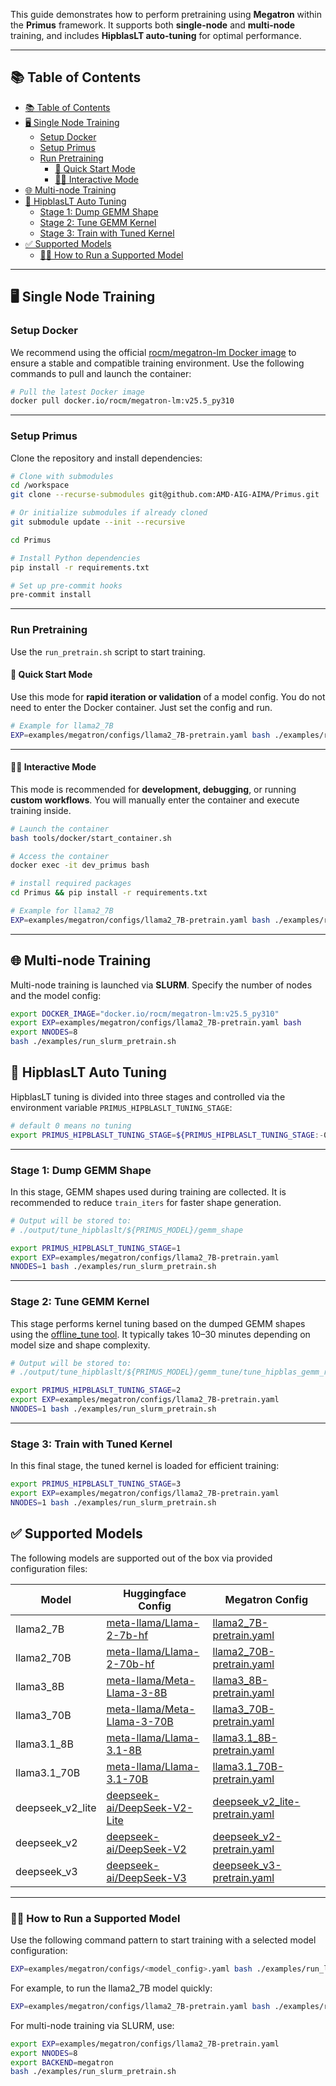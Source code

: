 
This guide demonstrates how to perform pretraining using **Megatron** within the **Primus** framework.
It supports both **single-node** and **multi-node** training, and includes **HipblasLT auto-tuning** for optimal performance.

---

## 📚 Table of Contents

- [📚 Table of Contents](#-table-of-contents)
- [🖥️ Single Node Training](#️-single-node-training)
  - [Setup Docker](#setup-docker)
  - [Setup Primus](#setup-primus)
  - [Run Pretraining](#run-pretraining)
    - [🚀 Quick Start Mode](#-quick-start-mode)
    - [🧑‍🔧 Interactive Mode](#-interactive-mode)
- [🌐 Multi-node Training](#-multi-node-training)
- [🔧 HipblasLT Auto Tuning](#-hipblaslt-auto-tuning)
  - [Stage 1: Dump GEMM Shape](#stage-1-dump-gemm-shape)
  - [Stage 2: Tune GEMM Kernel](#stage-2-tune-gemm-kernel)
  - [Stage 3: Train with Tuned Kernel](#stage-3-train-with-tuned-kernel)
- [✅ Supported Models](#-supported-models)
  - [🏃‍♂️ How to Run a Supported Model](#️-how-to-run-a-supported-model)

---

## 🖥️ Single Node Training

### Setup Docker
We recommend using the official [rocm/megatron-lm Docker image](https://hub.docker.com/r/rocm/megatron-lm) to ensure a stable and compatible training environment. Use the following commands to pull and launch the container:

```bash
# Pull the latest Docker image
docker pull docker.io/rocm/megatron-lm:v25.5_py310

```

---

### Setup Primus
Clone the repository and install dependencies:

```bash
# Clone with submodules
cd /workspace
git clone --recurse-submodules git@github.com:AMD-AIG-AIMA/Primus.git

# Or initialize submodules if already cloned
git submodule update --init --recursive

cd Primus

# Install Python dependencies
pip install -r requirements.txt

# Set up pre-commit hooks
pre-commit install
```

---

### Run Pretraining
Use the `run_pretrain.sh` script to start training.

#### 🚀 Quick Start Mode

Use this mode for **rapid iteration or validation** of a model config.
You do not need to enter the Docker container. Just set the config and run.

```bash
# Example for llama2_7B
EXP=examples/megatron/configs/llama2_7B-pretrain.yaml bash ./examples/run_local_pretrain.sh

```

---

#### 🧑‍🔧 Interactive Mode

This mode is recommended for **development, debugging**, or running **custom workflows**.
You will manually enter the container and execute training inside.

```bash
# Launch the container
bash tools/docker/start_container.sh

# Access the container
docker exec -it dev_primus bash

# install required packages
cd Primus && pip install -r requirements.txt

# Example for llama2_7B
EXP=examples/megatron/configs/llama2_7B-pretrain.yaml bash ./examples/run_pretrain.sh

```

---

## 🌐 Multi-node Training

Multi-node training is launched via **SLURM**.
Specify the number of nodes and the model config:

```bash
export DOCKER_IMAGE="docker.io/rocm/megatron-lm:v25.5_py310"
export EXP=examples/megatron/configs/llama2_7B-pretrain.yaml bash
export NNODES=8
bash ./examples/run_slurm_pretrain.sh
```

## 🔧 HipblasLT Auto Tuning

HipblasLT tuning is divided into three stages and controlled via the environment variable `PRIMUS_HIPBLASLT_TUNING_STAGE`:

```bash
# default 0 means no tuning
export PRIMUS_HIPBLASLT_TUNING_STAGE=${PRIMUS_HIPBLASLT_TUNING_STAGE:-0}
```

---

### Stage 1: Dump GEMM Shape
In this stage, GEMM shapes used during training are collected.
It is recommended to reduce `train_iters` for faster shape generation.

```bash
# Output will be stored to:
# ./output/tune_hipblaslt/${PRIMUS_MODEL}/gemm_shape

export PRIMUS_HIPBLASLT_TUNING_STAGE=1
export EXP=examples/megatron/configs/llama2_7B-pretrain.yaml
NNODES=1 bash ./examples/run_slurm_pretrain.sh
```

---

### Stage 2: Tune GEMM Kernel

This stage performs kernel tuning based on the dumped GEMM shapes using the [offline_tune tool](https://github.com/AMD-AIG-AIMA/Primus/tree/main/examples/offline_tune).
It typically takes 10–30 minutes depending on model size and shape complexity.


```bash
# Output will be stored to:
# ./output/tune_hipblaslt/${PRIMUS_MODEL}/gemm_tune/tune_hipblas_gemm_results.txt

export PRIMUS_HIPBLASLT_TUNING_STAGE=2
export EXP=examples/megatron/configs/llama2_7B-pretrain.yaml
NNODES=1 bash ./examples/run_slurm_pretrain.sh
```

---

### Stage 3: Train with Tuned Kernel

In this final stage, the tuned kernel is loaded for efficient training:

```bash
export PRIMUS_HIPBLASLT_TUNING_STAGE=3
export EXP=examples/megatron/configs/llama2_7B-pretrain.yaml
NNODES=1 bash ./examples/run_slurm_pretrain.sh
```

## ✅ Supported Models

The following models are supported out of the box via provided configuration files:

| Model            | Huggingface Config | Megatron Config |
| ---------------- | ------------------ | --------------- |
| llama2_7B        | [meta-llama/Llama-2-7b-hf](https://huggingface.co/meta-llama/Llama-2-7b-hf)         | [llama2_7B-pretrain.yaml](https://github.com/AMD-AIG-AIMA/Primus/blob/main/examples/megatron/config/llama2_7B-pretrain.yaml)               |
| llama2_70B       | [meta-llama/Llama-2-70b-hf](https://huggingface.co/meta-llama/Llama-2-70b-hf)       | [llama2_70B-pretrain.yaml](https://github.com/AMD-AIG-AIMA/Primus/blob/main/examples/megatron/configs/llama2_70B-pretrain.yaml)             |
| llama3_8B        | [meta-llama/Meta-Llama-3-8B](https://huggingface.co/meta-llama/Meta-Llama-3-8B)     | [llama3_8B-pretrain.yaml](https://github.com/AMD-AIG-AIMA/Primus/blob/main/examples/megatron/configs/llama3_8B-pretrain.yaml)               |
| llama3_70B       | [meta-llama/Meta-Llama-3-70B](https://huggingface.co/meta-llama/Meta-Llama-3-70B)   | [llama3_70B-pretrain.yaml](https://github.com/AMD-AIG-AIMA/Primus/blob/main/examples/megatron/configs/llama3_70B-pretrain.yaml)             |
| llama3.1_8B      | [meta-llama/Llama-3.1-8B](https://huggingface.co/meta-llama/Llama-3.1-8B)           | [llama3.1_8B-pretrain.yaml](https://github.com/AMD-AIG-AIMA/Primus/blob/main/examples/megatron/configs/llama3.1_8B-pretrain.yaml)           |
| llama3.1_70B     | [meta-llama/Llama-3.1-70B](https://huggingface.co/meta-llama/Llama-3.1-70B)         | [llama3.1_70B-pretrain.yaml](https://github.com/AMD-AIG-AIMA/Primus/blob/main/examples/megatron/configs/llama3.1_70B-pretrain.yaml)         |
| deepseek_v2_lite | [deepseek-ai/DeepSeek-V2-Lite](https://huggingface.co/deepseek-ai/DeepSeek-V2-Lite) | [deepseek_v2_lite-pretrain.yaml](https://github.com/AMD-AIG-AIMA/Primus/blob/main/examples/megatron/configs/deepseek_v2_lite-pretrain.yaml) |
| deepseek_v2      | [deepseek-ai/DeepSeek-V2](https://huggingface.co/deepseek-ai/DeepSeek-V2)           | [deepseek_v2-pretrain.yaml](https://github.com/AMD-AIG-AIMA/Primus/blob/main/examples/megatron/configs/deepseek_v2-pretrain.yaml)           |
| deepseek_v3      | [deepseek-ai/DeepSeek-V3](https://huggingface.co/deepseek-ai/DeepSeek-V3)           | [deepseek_v3-pretrain.yaml](https://github.com/AMD-AIG-AIMA/Primus/blob/main/examples/megatron/configs/deepseek_v3-pretrain.yaml)           |


---

### 🏃‍♂️ How to Run a Supported Model

Use the following command pattern to start training with a selected model configuration:

```bash
EXP=examples/megatron/configs/<model_config>.yaml bash ./examples/run_local_pretrain.sh
```

For example, to run the llama2_7B model quickly:

```bash
EXP=examples/megatron/configs/llama2_7B-pretrain.yaml bash ./examples/run_local_pretrain.sh
```


For multi-node training via SLURM, use:

```bash
export EXP=examples/megatron/configs/llama2_7B-pretrain.yaml
export NNODES=8
export BACKEND=megatron
bash ./examples/run_slurm_pretrain.sh
```
